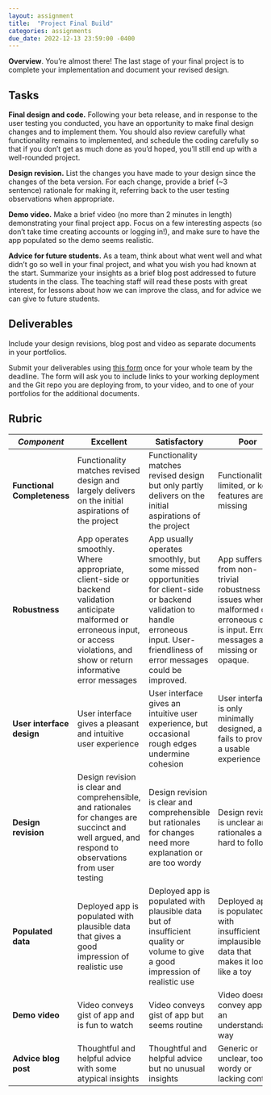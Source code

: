 ```yaml
---
layout: assignment
title:  "Project Final Build"
categories: assignments
due_date: 2022-12-13 23:59:00 -0400
---
```


**Overview**. You’re almost there! The last stage of your final project is to complete your implementation and document your revised design.

## Tasks

**Final design and code.** Following your beta release, and in response to the user testing you conducted, you have an opportunity to make final design changes and to implement them. You should also review carefully what functionality remains to implemented, and schedule the coding carefully so that if you don’t get as much done as you’d hoped, you’ll still end up with a well-rounded project.

**Design revision.** List the changes you have made to your design since the changes of the beta version. For each change, provide a brief (~3 sentence) rationale for making it, referring back to the user testing observations when appropriate.

**Demo video.** Make a brief video (no more than 2 minutes in length) demonstrating your final project app. Focus on a few interesting aspects (so don’t take time creating accounts or logging in!), and make sure to have the app populated so the demo seems realistic.

**Advice for future students.** As a team, think about what went well and what didn’t go so well in your final project, and what you wish you had known at the start. Summarize your insights as a brief blog post addressed to future students in the class. The teaching staff will read these posts with great interest, for lessons about how we can improve the class, and for advice we can give to future students.

## Deliverables

Include your design revisions, blog post and video as separate documents in your portfolios.

Submit your deliverables using [this form](https://docs.google.com/forms/d/e/1FAIpQLSdfyJBcskVdzJDY9NrwMyIf_fE3q8-Skcd5I_RubUDILHXyyw/viewform?usp=sf_link) once for your whole team by the deadline. The form will ask you to include links to your working deployment and the Git repo you are deploying from, to your video, and to one of your portfolios for the additional documents.

## Rubric

| *Component* | Excellent | Satisfactory | Poor
| ----- | ----- |----- |----- |
| **Functional Completeness** | Functionality matches revised design and largely delivers on the initial aspirations of the project | Functionality matches revised design but only partly delivers on the initial aspirations of the project | Functionality is limited, or key features are missing |
| **Robustness** | App operates smoothly. Where appropriate, client-side or backend validation anticipate malformed or erroneous input, or access violations, and show or return informative error messages | App usually operates smoothly, but some missed opportunities for client-side or backend validation to handle erroneous input. User-friendliness of error messages could be improved. | App suffers from non-trivial robustness issues when malformed or erroneous data is input. Error messages are missing or opaque. |
| **User interface design** | User interface gives a pleasant and intuitive user experience| User interface gives an intuitive user experience, but occasional rough edges undermine cohesion | User interface is only minimally designed, and fails to provide a usable experience |
| **Design revision** | Design revision is clear and comprehensible<!--, changes are limited-->, and rationales for changes are succinct and well argued, and respond to observations from user testing | Design revision is clear and comprehensible but rationales for changes need more explanation or are too wordy<!--, or changes are extensive--> | Design revision is unclear and rationales are hard to follow |
| **Populated data** | Deployed app is populated with plausible data that gives a good impression of realistic use | Deployed app is populated with plausible data but of insufficient quality or volume to give a good impression of realistic use | Deployed app is populated with insufficient or implausible data that makes it look like a toy |
| **Demo video** | Video conveys gist of app and is fun to watch | Video conveys gist of app but seems routine | Video doesn’t convey app in an understandable way |
| **Advice blog post** | Thoughtful and helpful advice with some atypical insights | Thoughtful and helpful advice but no unusual insights | Generic or unclear, too wordy or lacking content |

<!-- The qualitative judgments correspond roughly to grades of A (9/10), B (8/10), C (7/10).-->
